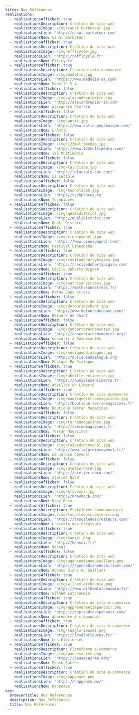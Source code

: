 ```yaml
---
titre: Nos Références
realisations:
  - realisationsAfficher: true
    realisationsDescription: Création de site web
    realisationsImage: /img/canal-barboteur.jpg
    realisationsLien: 'http://canal-barboteur.com'
    realisationsNom: Canal Barboteur
  - realisationsAfficher: true
    realisationsDescription: Création de site web
    realisationsImage: /img/efficycle.jpg
    realisationsLien: 'https://efficycle.fr'
    realisationsNom: Efficycle
  - realisationsAfficher: true
    realisationsDescription: Création site ecommerce
    realisationsImage: /img/madelin.jpg
    realisationsLien: 'https://www.madelin-sa.com/'
    realisationsNom: Madelin S.A.
  - realisationsAfficher: false
    realisationsDescription: Création de site web
    realisationsImage: /img/alexandrepierrin.jpg
    realisationsLien: 'http://alexandrepierrin.com'
    realisationsNom: Alexandre Pierrin
  - realisationsAfficher: false
    realisationsDescription: Création de site web
    realisationsImage: /img/antic.jpg
    realisationsLien: 'https://www.antic-paysbasque.com/'
    realisationsNom: L'Antic
  - realisationsAfficher: false
    realisationsDescription: Création de site web
    realisationsImage: /img/123multimedia.jpg
    realisationsLien: 'https://www.123multimedia.com/'
    realisationsNom: 123 Multimédia
  - realisationsAfficher: false
    realisationsDescription: Création de site web
    realisationsImage: /img/laluciole.jpg
    realisationsLien: 'http://laluciole-com.com/'
    realisationsNom: La Luciole
  - realisationsAfficher: false
    realisationsDescription: Création de site web
    realisationsImage: /img/techplaces.jpg
    realisationsLien: 'http://techplaces.co'
    realisationsNom: Techplaces
  - realisationsAfficher: false
    realisationsDescription: Création de site web
    realisationsImage: /img/qualidistrict.jpg
    realisationsLien: 'http://qualidistrict.com'
    realisationsNom: Quali District
  - realisationsAfficher: true
    realisationsDescription: Création de site web
    realisationsImage: /img/cinespagnol.jpg
    realisationsLien: 'https://www.cinespagnol.com/'
    realisationsNom: Festival Cinespaña
  - realisationsAfficher: true
    realisationsDescription: Création de site web
    realisationsImage: /img/ceciledohertybigara.jpg
    realisationsLien: 'https://ceciledohertybigara.com'
    realisationsNom: Cécile Doherty-Bigara
  - realisationsAfficher: true
    realisationsDescription: Création de site web
    realisationsImage: /img/mathssansstress.jpg
    realisationsLien: 'https://mathssansstress.fr/'
    realisationsNom: Maths Sans Stress
  - realisationsAfficher: false
    realisationsDescription: Création de site web
    realisationsImage: /img/detoursdechant.jpg
    realisationsLien: 'http://www.detoursdechant.com/'
    realisationsNom: Détours de Chant
  - realisationsAfficher: false
    realisationsDescription: Création de site web
    realisationsImage: /img/concertarochemontes.jpg
    realisationsLien: 'http://concertarochemontes.org/'
    realisationsNom: Concerts à Rochemontès
  - realisationsAfficher: false
    realisationsDescription: Création de site web
    realisationsImage: /img/musiquendialogue.jpg
    realisationsLien: 'http://musiquendialogue.org'
    realisationsNom: Musique En Dialogue
  - realisationsAfficher: true
    realisationsDescription: Création de site web
    realisationsImage: /img/abeillesenliberte.jpg
    realisationsLien: 'https://abeillesenliberte.fr'
    realisationsNom: Abeilles en Liberté
  - realisationsAfficher: true
    realisationsDescription: Création de site ecommerce
    realisationsImage: /img/boutiqueterranmagazines.jpg
    realisationsLien: 'http://boutique.terranmagazines.fr'
    realisationsNom: Boutique Terran Magazines
  - realisationsAfficher: false
    realisationsDescription: Création de site web
    realisationsImage: /img/terranmagazines.jpg
    realisationsLien: 'http://terranmagazines.fr'
    realisationsNom: Terran Magazines
  - realisationsAfficher: false
    realisationsDescription: Création de site web
    realisationsImage: /img/lejardincevenol.jpg
    realisationsLien: 'http://www.lejardincevenol.fr/'
    realisationsNom: Le Jardin Cévenol
  - realisationsAfficher: false
    realisationsDescription: Création de site web
    realisationsImage: /img/ateliernord.jpg
    realisationsLien: 'https://atelier-nord.com/'
    realisationsNom: Atelier Nord
  - realisationsAfficher: false
    realisationsDescription: Création de site web
    realisationsImage: /img/kravboca.jpg
    realisationsLien: 'http://kravboca.com/'
    realisationsNom: Krav Boca
  - realisationsAfficher: true
    realisationsDescription: Plateforme communautaire
    realisationsImage: /img/lesacledescreateurs.png
    realisationsLien: 'https://lescaledescreateurs.com/'
    realisationsNom: L'escale des Créateurs
  - realisationsAfficher: true
    realisationsDescription: Création de site web
    realisationsImage: /img/kansei.png
    realisationsLien: 'http://kansei.fr/'
    realisationsNom: Kansei
  - realisationsAfficher: false
    realisationsDescription: Création de site web
    realisationsImage: /img/agencedianedusaillant.png
    realisationsLien: 'https://agencedianedusaillant.com/'
    realisationsNom: Agence Diane du Saillant
  - realisationsAfficher: true
    realisationsDescription: Création de site web
    realisationsImage: /img/wilhemlatchoumia.png
    realisationsLien: 'https://www.wilhemlatchoumia.fr/'
    realisationsNom: Wilhem Latchoumia
  - realisationsAfficher: true
    realisationsDescription: Création de site e-commerce
    realisationsImage: /img/apprendreetsepanouir.png
    realisationsLien: 'https://apprendre-epanouir.com/'
    realisationsNom: Apprendre & s'épanouir
  - realisationsAfficher: true
    realisationsDescription: Création de site e-commerce
    realisationsImage: /img/lesglorieuses.png
    realisationsLien: 'https://lesglorieuses.fr/'
    realisationsNom: Les Glorieuses
  - realisationsAfficher: true
    realisationsDescription: Plateforme e-commerce
    realisationsImage: /img/pausesacree.png
    realisationsLien: 'https://pausesacree.com/'
    realisationsNom: Pause Sacrée
  - realisationsAfficher: true
    realisationsDescription: Création de site e-commerce
    realisationsImage: /img/happease.png
    realisationsLien: 'https://happease.me/'
    realisationsNom: Happease
seo:
  browserTitle: Nos Références
  description: Nos Références
  title: Nos Références
---
```



